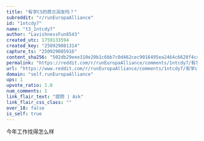```yaml
---
title: "有学CS的荷兰润友吗？"
subreddit: "r/runEuropaAlliance"
id: "1ntcdy7"
name: "t3_1ntcdy7"
author: "LavishnessFun8543"
created_utc: 1759133594
created_key: "250929081314"
capture_ts: "250929085916"
content_sha256: "502db29eee310e20b1c6bb7c0d462cec9016495ea2464c6620f4c4e57e4d2686"
permalink: "https://reddit.com/r/runEuropaAlliance/comments/1ntcdy7/有学cs的荷兰润友吗/"
url: "https://www.reddit.com/r/runEuropaAlliance/comments/1ntcdy7/有学cs的荷兰润友吗/"
domain: "self.runEuropaAlliance"
ups: 1
upvote_ratio: 1.0
num_comments: 1
link_flair_text: "提問 | Ask"
link_flair_css_class: ""
over_18: false
is_self: true
---
```


今年工作找得怎么样
